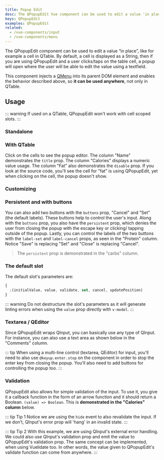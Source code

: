 ```yaml
---
title: Popup Edit
desc: The QPopupEdit Vue component can be used to edit a value 'in place', like for example on a cell in QTable.
keys: QPopupEdit
examples: QPopupEdit
related:
  - /vue-components/input
  - /vue-components/menu
---
```


The QPopupEdit component can be used to edit a value “in place”, like for example a cell in QTable. By default, a cell is displayed as a String, then if you are using QPopupEdit and a user clicks/taps on the table cell, a popup will open where the user will be able to edit the value using a textfield.

This component injects a [QMenu](/vue-components/menu) into its parent DOM element and enables the behavior described above, so **it can be used anywhere**, not only in QTable.

<DocApi file="QPopupEdit" />

## Usage

::: warning
If used on a QTable, QPopupEdit won't work with cell scoped slots.
:::

### Standalone

<DocExample title="Click on text" file="Standalone" />

### With QTable

Click on the cells to see the popup editor. The column "Name" demonstrates the `title` prop. The column "Calories" displays a numeric value usage. The column "Fat" also demonstrates the `disable` prop. If you look at the source code, you'll see the cell for "fat" is using QPopupEdit, yet when clicking on the cell, the popup doesn't show.

<DocExample title="Edit first columns" file="WithTable" />

### Customizing

<DocExample title="Customizing QPopupEdit" file="Customizing" />

### Persistent and with buttons

You can also add two buttons with the `buttons` prop, "Cancel" and "Set" (the default labels). These buttons help to control the user's input. Along with the `buttons` prop, you also have the `persistent` prop, which denies the user from closing the popup with the escape key or clicking/ tapping outside of the popup. Lastly, you can control the labels of the two buttons with the `label-set` and `label-cancel` props, as seen in the "Protein" column. Notice "Save" is replacing "Set" and "Close" is replacing "Cancel".

> The `persistent` prop is demonstrated in the "carbs" column.

<DocExample title="Persistent edit, and with buttons" file="WithButtons" />

### The default slot

The default slot's parameters are:

```js
{
  ;(initialValue, value, validate, set, cancel, updatePosition)
}
```

::: warning
Do not destructure the slot's parameters as it will generate linting errors when using the `value` prop directly with `v-model`.
:::

<DocExample title="Default slot parameters" file="DefaultSlotParameters" />

### Textarea / QEditor

Since QPopupEdit wraps QInput, you can basically use any type of QInput. For instance, you can also use a text area as shown below in the "Comments" column.

::: tip
When using a multi-line control (textarea, QEditor) for input, you'll need to also use `@keyup.enter.stop` on the component in order to stop the enter key from closing the popup. You'll also need to add buttons for controlling the popup too.
:::

<DocExample title="QInput textarea" file="TextArea" />

<DocExample title="QEditor" file="PopupWithEditor" />

### Validation

QPopupEdit also allows for simple validation of the input. To use it, you give it a callback function in the form of an arrow function and it should return a Boolean. `(value) => Boolean`. This is **demonstrated in the "Calories" column** below.

::: tip Tip 1
Notice we are using the `hide` event to also revalidate the input. If we don't, QInput's error prop will 'hang' in an invalid state.
:::

::: tip Tip 2
With this example, we are using QInput's external error handling. We could also use QInput's validation prop and emit the value to QPopupEdit's validation prop. The same concept can be implemented, when using Vuelidate too. In other words, the value given to QPopupEdit's validate function can come from anywhere.
:::

<DocExample title="Edit with validation" file="WithValidation" />
